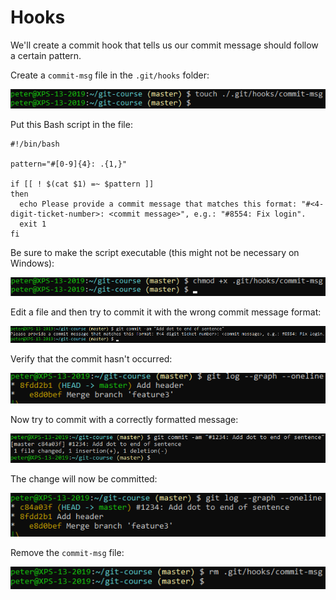 # Hooks

We'll create a commit hook that tells us our commit message should follow a certain pattern.

Create a `commit-msg` file in the `.git/hooks` folder:

![Create hook file](../../img/git-hook-1.png)
 
Put this Bash script in the file:

```
#!/bin/bash

pattern="#[0-9]{4}: .{1,}"

if [[ ! $(cat $1) =~ $pattern ]]
then
  echo Please provide a commit message that matches this format: "#<4-digit-ticket-number>: <commit message>", e.g.: "#8554: Fix login".
  exit 1
fi
```

Be sure to make the script executable (this might not be necessary on Windows):

![Make hook file executable](../../img/git-hook-2.png)

Edit a file and then try to commit it with the wrong commit message format:

![Wrong commit message](../../img/git-hook-3.png)
 
Verify that the commit hasn't occurred:

![Git log](../../img/git-hook-4.png)
 
Now try to commit with a correctly formatted message:

![Correct commit message](../../img/git-hook-5.png)
 
The change will now be committed:

![Git log](../../img/git-hook-6.png)

Remove the `commit-msg` file:

![Git log](../../img/git-hook-7.png)
